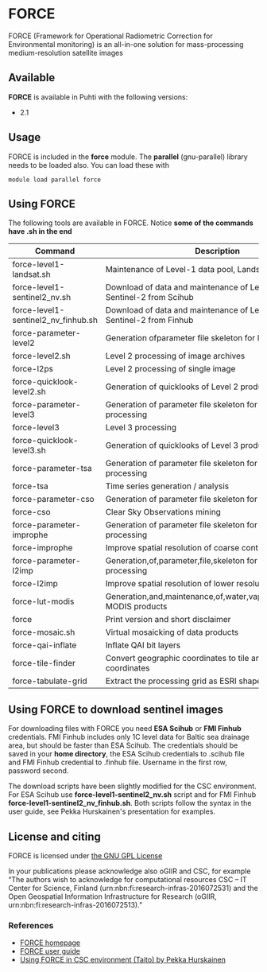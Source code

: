 # FORCE 

FORCE (Framework for Operational Radiometric Correction for Environmental monitoring) is an all-in-one solution for mass-processing medium-resolution satellite images

## Available

__FORCE__ is available in Puhti with the following versions:

* 2.1

## Usage

FORCE is included in the __force__ module. The __parallel__ (gnu-parallel) library needs to be loaded also. You can load these with

`module load parallel force`

## Using FORCE

The following tools are available in FORCE. Notice __some of the commands have .sh in the end__

| Command                             | Description                                                                   |
|-------------------------------------|-------------------------------------------------------------------------------|
| force-level1-landsat.sh             | Maintenance of Level-1 data pool, Landsat                                     |
| force-level1-sentinel2_nv.sh        | Download of data and maintenance of Level-1 data pool, Sentinel-2 from Scihub |
| force-level1-sentinel2_nv_finhub.sh | Download of data and maintenance of Level-1 data pool, Sentinel-2 from Finhub |
| force-parameter-level2              | Generation ofparameter file skeleton for Level 2 processing                   |
| force-level2.sh                     | Level 2 processing of image archives                                          |
| force-l2ps                          | Level 2 processing of single image                                            |
| force-quicklook-level2.sh           | Generation of quicklooks of Level 2 products                                  |
| force-parameter-level3              | Generation of parameter file skeleton for Level 3 processing                  |
| force-level3                        | Level 3 processing                                                            |
| force-quicklook-level3.sh           | Generation of quicklooks of Level 3 products                                  |
| force-parameter-tsa                 | Generation of parameter file skeleton for time series processing              |
| force-tsa                           | Time series generation / analysis                                             |
| force-parameter-cso                 | Generation of parameter file skeleton for CSO processing                      |
| force-cso                           | Clear Sky Observations mining                                                 |
| force-parameter-improphe            | Generation of parameter file skeleton for ImproPhe processing                 |
| force-improphe                      | Improve spatial resolution of coarse continuous fields                        |
| force-parameter-l2imp               | Generation,of,parameter,file,skeleton for Level,2,ImroPhe processing          |
| force-l2imp                         | Improve spatial resolution of lower resolution Level2 ARD                     |
| force-lut-modis                     | Generation,and,maintenance,of,water,vapor,database,using MODIS products       |
| force                               | Print version and short disclaimer                                            |
| force-mosaic.sh                     | Virtual mosaicking of data products                                           |
| force-qai-inflate                   | Inflate QAI bit layers                                                        |
| force-tile-finder                   | Convert geographic coordinates to tile and pixel coordinates                  |
| force-tabulate-grid                 | Extract the processing grid as ESRI shapefile                                 |

## Using FORCE to download sentinel images

For downloading files with FORCE you need __ESA Scihub__ or __FMI Finhub__ credentials. FMI Finhub includes only 1C level data for Baltic sea drainage area, but should be faster than ESA Scihub. The credentials should be saved in your __home directory__, the ESA Scihub credentials to .scihub file and FMI Finhub credential to .finhub file. Username in the first row, password second.

The download scripts have been slightly modified for the CSC environment. For ESA Scihub use __force-level1-sentinel2_nv.sh__ script and for FMI Finhub __force-level1-sentinel2_nv_finhub.sh__. Both scripts follow the syntax in the user guide, see Pekka Hurskainen's presentation for examples.

## License and citing

FORCE is licensed under [the GNU GPL License](http://www.gnu.org/licenses/)

In your publications please acknowledge also oGIIR and CSC, for example “The authors wish to acknowledge for computational resources CSC – IT Center for Science, Finland (urn:nbn:fi:research-infras-2016072531) and the Open Geospatial Information Infrastructure for Research (oGIIR, urn:nbn:fi:research-infras-2016072513).”

### References

* [FORCE homepage](https://www.uni-trier.de/?id=63673)
* [FORCE user guide](https://www.uni-trier.de/fileadmin/fb6/prof/FER/Downloads/Software/FORCE/FORCE-user-guide-v-2-0.pdf)
* [Using FORCE in CSC environment (Taito) by Pekka Hurskainen](https://research.csc.fi/documents/48467/73370/Satellite_time_series_processing_with_FORCE_in_CSC_Hurskainen.pdf/c6960f88-ec94-4c94-aca3-734c8d283268)
